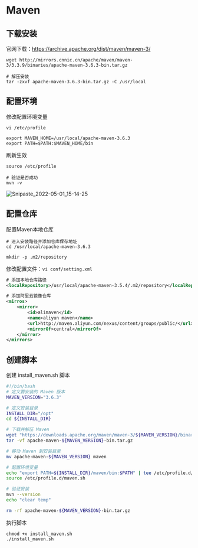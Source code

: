 # Maven

## 下载安装

官网下载：https://archive.apache.org/dist/maven/maven-3/

```shell
wget http://mirrors.cnnic.cn/apache/maven/maven-3/3.3.9/binaries/apache-maven-3.6.3-bin.tar.gz

# 解压安装
tar -zxvf apache-maven-3.6.3-bin.tar.gz -C /usr/local
```

## 配置环境

修改配置环境变量

```shell
vi /etc/profile 

export MAVEN_HOME=/usr/local/apache-maven-3.6.3
export PATH=$PATH:$MAVEN_HOME/bin
```

刷新生效

```shell
source /etc/profile

# 验证是否成功
mvn -v
```



![Snipaste_2022-05-01_15-14-25](https://java-note-pic.oss-cn-beijing.aliyuncs.com/java/202205011514647.png)



## 配置仓库

配置Maven本地仓库

```shell
# 进入安装路径并添加仓库保存地址
cd /usr/local/apache-maven-3.6.3

mkdir -p .m2/repository
```

修改配置文件：`vi conf/setting.xml`

```xml
# 添加本地仓库路径
<localRepository>/usr/local/apache-maven-3.5.4/.m2/repository</localRepository>

# 添加阿里云镜像仓库
<mirros>
	<mirror>
      	<id>alimaven</id>
      	<name>aliyun maven</name>
      	<url>http://maven.aliyun.com/nexus/content/groups/public/</url>
      	<mirrorOf>central</mirrorOf>
	</mirror>
</mirrors>
```

## 创建脚本

创建 install_maven.sh 脚本

```sh
#!/bin/bash
# 定义要安装的 Maven 版本
MAVEN_VERSION="3.6.3"

# 定义安装目录
INSTALL_DIR="/opt"
cd ${INSTALL_DIR}

# 下载并解压 Maven
wget "https://downloads.apache.org/maven/maven-3/${MAVEN_VERSION}/binaries/apache-maven-${MAVEN_VERSION}-bin.tar.gz"
tar -vf apache-maven-${MAVEN_VERSION}-bin.tar.gz

# 移动 Maven 到安装目录
mv apache-maven-${MAVEN_VERSION} maven

# 配置环境变量
echo "export PATH=${INSTALL_DIR}/maven/bin:$PATH" | tee /etc/profile.d/maven.sh
source /etc/profile.d/maven.sh

# 验证安装
mvn --version
echo "clear temp"

rm -rf apache-maven-${MAVEN_VERSION}-bin.tar.gz
```

执行脚本

```shell
chmod +x install_maven.sh
./install_maven.sh
```

